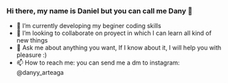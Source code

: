 ### Hi there, my name is Daniel but you can call me Dany 👋

- 🌱 I’m currently developing my beginer coding skills
- 👯 I’m looking to collaborate on proyect in which I can learn all kind of new things
- 💬 Ask me about anything you want, If I know about it, I will help you with pleasure :)
- 📫 How to reach me: you can send me a dm to instagram: @danyy_arteaga
